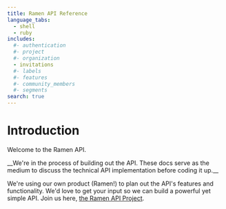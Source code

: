 ```yaml
---
title: Ramen API Reference
language_tabs:
  - shell
  - ruby
includes:
  #- authentication
  #- project
  #- organization
  - invitations
  #- labels
  #- features
  #- community_members
  #- segments
search: true
---
```


# Introduction
Welcome to the Ramen API.

<aside class="warning">
__We're in the process of building out the API. These docs serve as the medium to
discuss the technical API implementation before coding it up.__
</aside>

We're using our own product (Ramen!) to plan out the API's features and functionality. 
We'd love to get your input so we can build a powerful yet simple API. 
Join us here, [the Ramen API Project](https://align.ramen.is/projects/api/kitchen).

<!-- see ramen-api-docs/source/includes/*.md for content -->

<script>
  (window.ramenq = window.ramenq || [])
    .push(['set_kitchen_id', "54642ab277656221684c0000"]);
</script>
<script src="https://cdn.ramen.is/assets/ramen.js" async></script>